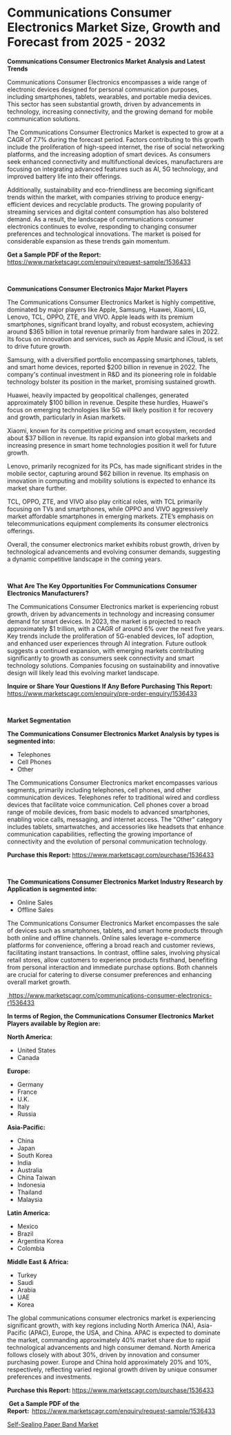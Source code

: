 <p><h1>Communications Consumer Electronics Market Size, Growth and Forecast from 2025 - 2032</h1></p><p><strong>Communications Consumer Electronics Market Analysis and Latest Trends</strong></p>
<p><p>Communications Consumer Electronics encompasses a wide range of electronic devices designed for personal communication purposes, including smartphones, tablets, wearables, and portable media devices. This sector has seen substantial growth, driven by advancements in technology, increasing connectivity, and the growing demand for mobile communication solutions.</p><p>The Communications Consumer Electronics Market is expected to grow at a CAGR of 7.7% during the forecast period. Factors contributing to this growth include the proliferation of high-speed internet, the rise of social networking platforms, and the increasing adoption of smart devices. As consumers seek enhanced connectivity and multifunctional devices, manufacturers are focusing on integrating advanced features such as AI, 5G technology, and improved battery life into their offerings.</p><p>Additionally, sustainability and eco-friendliness are becoming significant trends within the market, with companies striving to produce energy-efficient devices and recyclable products. The growing popularity of streaming services and digital content consumption has also bolstered demand. As a result, the landscape of communications consumer electronics continues to evolve, responding to changing consumer preferences and technological innovations. The market is poised for considerable expansion as these trends gain momentum.</p></p>
<p><strong>Get a Sample PDF of the Report:&nbsp;</strong> <a href="https://www.marketscagr.com/enquiry/request-sample/1536433?utm_campaign=2041&utm_medium=2&utm_source=Github&utm_content=ia&utm_term=09022025&utm_id=communications-consumer-electronics">https://www.marketscagr.com/enquiry/request-sample/1536433</a></p>
<p>&nbsp;</p>
<p><strong>Communications Consumer Electronics Major Market Players</strong></p>
<p><p>The Communications Consumer Electronics Market is highly competitive, dominated by major players like Apple, Samsung, Huawei, Xiaomi, LG, Lenovo, TCL, OPPO, ZTE, and VIVO. Apple leads with its premium smartphones, significant brand loyalty, and robust ecosystem, achieving around $365 billion in total revenue primarily from hardware sales in 2022. Its focus on innovation and services, such as Apple Music and iCloud, is set to drive future growth.</p><p>Samsung, with a diversified portfolio encompassing smartphones, tablets, and smart home devices, reported $200 billion in revenue in 2022. The company's continual investment in R&D and its pioneering role in foldable technology bolster its position in the market, promising sustained growth.</p><p>Huawei, heavily impacted by geopolitical challenges, generated approximately $100 billion in revenue. Despite these hurdles, Huawei's focus on emerging technologies like 5G will likely position it for recovery and growth, particularly in Asian markets.</p><p>Xiaomi, known for its competitive pricing and smart ecosystem, recorded about $37 billion in revenue. Its rapid expansion into global markets and increasing presence in smart home technologies position it well for future growth.</p><p>Lenovo, primarily recognized for its PCs, has made significant strides in the mobile sector, capturing around $62 billion in revenue. Its emphasis on innovation in computing and mobility solutions is expected to enhance its market share further.</p><p>TCL, OPPO, ZTE, and VIVO also play critical roles, with TCL primarily focusing on TVs and smartphones, while OPPO and VIVO aggressively market affordable smartphones in emerging markets. ZTE’s emphasis on telecommunications equipment complements its consumer electronics offerings.</p><p>Overall, the consumer electronics market exhibits robust growth, driven by technological advancements and evolving consumer demands, suggesting a dynamic competitive landscape in the coming years.</p></p>
<p>&nbsp;</p>
<p><strong>What Are The Key Opportunities For Communications Consumer Electronics Manufacturers?</strong></p>
<p><p>The Communications Consumer Electronics market is experiencing robust growth, driven by advancements in technology and increasing consumer demand for smart devices. In 2023, the market is projected to reach approximately $1 trillion, with a CAGR of around 6% over the next five years. Key trends include the proliferation of 5G-enabled devices, IoT adoption, and enhanced user experiences through AI integration. Future outlook suggests a continued expansion, with emerging markets contributing significantly to growth as consumers seek connectivity and smart technology solutions. Companies focusing on sustainability and innovative design will likely lead this evolving market landscape.</p></p>
<p><strong>Inquire or Share Your Questions If Any Before Purchasing This Report:</strong> <a href="https://www.marketscagr.com/enquiry/pre-order-enquiry/1536433?utm_campaign=2041&utm_medium=2&utm_source=Github&utm_content=ia&utm_term=09022025&utm_id=communications-consumer-electronics">https://www.marketscagr.com/enquiry/pre-order-enquiry/1536433</a></p>
<p>&nbsp;</p>
<p><strong>Market Segmentation</strong></p>
<p><strong>The Communications Consumer Electronics Market Analysis by types is segmented into:</strong></p>
<p><ul><li>Telephones</li><li>Cell Phones</li><li>Other</li></ul></p>
<p><p>The Communications Consumer Electronics market encompasses various segments, primarily including telephones, cell phones, and other communication devices. Telephones refer to traditional wired and cordless devices that facilitate voice communication. Cell phones cover a broad range of mobile devices, from basic models to advanced smartphones, enabling voice calls, messaging, and internet access. The "Other" category includes tablets, smartwatches, and accessories like headsets that enhance communication capabilities, reflecting the growing importance of connectivity and the evolution of personal communication technology.</p></p>
<p><strong>Purchase this Report:&nbsp;</strong><a href="https://www.marketscagr.com/purchase/1536433?utm_campaign=2041&utm_medium=2&utm_source=Github&utm_content=ia&utm_term=09022025&utm_id=communications-consumer-electronics">https://www.marketscagr.com/purchase/1536433</a></p>
<p>&nbsp;</p>
<p><strong>The Communications Consumer Electronics Market Industry Research by Application is segmented into:</strong></p>
<p><ul><li>Online Sales</li><li>Offline Sales</li></ul></p>
<p><p>The Communications Consumer Electronics Market encompasses the sale of devices such as smartphones, tablets, and smart home products through both online and offline channels. Online sales leverage e-commerce platforms for convenience, offering a broad reach and customer reviews, facilitating instant transactions. In contrast, offline sales, involving physical retail stores, allow customers to experience products firsthand, benefiting from personal interaction and immediate purchase options. Both channels are crucial for catering to diverse consumer preferences and enhancing overall market growth.</p></p>
<p><a href="https://www.marketscagr.com/communications-consumer-electronics-r1536433?utm_campaign=2041&utm_medium=2&utm_source=Github&utm_content=ia&utm_term=09022025&utm_id=communications-consumer-electronics">&nbsp;https://www.marketscagr.com/communications-consumer-electronics-r1536433</a></p>
<p><strong>In terms of Region, the Communications Consumer Electronics Market Players available by Region are:</strong></p>
<p>
    <p> <strong> North America: </strong>
        <ul>
            <li>United States</li>
            <li>Canada</li>
        </ul>
        </p> 
    <p> <strong> Europe: </strong>
        <ul>
            <li>Germany</li>
            <li>France</li>
            <li>U.K.</li>
            <li>Italy</li>
            <li>Russia</li>
        </ul>
        </p> 
    <p> <strong> Asia-Pacific: </strong>
        <ul>
            <li>China</li>
            <li>Japan</li>
            <li>South Korea</li>
            <li>India</li>
            <li>Australia</li>
            <li>China Taiwan</li>
            <li>Indonesia</li>
            <li>Thailand</li>
            <li>Malaysia</li>
        </ul>
        </p> 
    <p> <strong> Latin America: </strong>
        <ul>
            <li>Mexico</li>
            <li>Brazil</li>
            <li>Argentina Korea</li>
            <li>Colombia</li>
        </ul>
        </p> 
    <p> <strong> Middle East & Africa: </strong>
        <ul>
            <li>Turkey</li>
            <li>Saudi</li>
            <li>Arabia</li>
            <li>UAE</li>
            <li>Korea</li>
        </ul>
    </p>
    </p>
<p><p>The global communications consumer electronics market is experiencing significant growth, with key regions including North America (NA), Asia-Pacific (APAC), Europe, the USA, and China. APAC is expected to dominate the market, commanding approximately 40% market share due to rapid technological advancements and high consumer demand. North America follows closely with about 30%, driven by innovation and consumer purchasing power. Europe and China hold approximately 20% and 10%, respectively, reflecting varied regional growth driven by unique consumer preferences and investments.</p></p>
<p><strong>Purchase this Report: </strong><a href="https://www.marketscagr.com/purchase/1536433?utm_campaign=2041&utm_medium=2&utm_source=Github&utm_content=ia&utm_term=09022025&utm_id=communications-consumer-electronics">https://www.marketscagr.com/purchase/1536433</a></p>
<p>&nbsp;<strong>Get a Sample PDF of the Report:&nbsp;&nbsp;</strong><a href="https://www.marketscagr.com/enquiry/request-sample/1536433?utm_campaign=2041&utm_medium=2&utm_source=Github&utm_content=ia&utm_term=09022025&utm_id=communications-consumer-electronics">https://www.marketscagr.com/enquiry/request-sample/1536433</a></p>
<p><strong></strong></p>
<p><p><a href="https://github.com/JakirUddin651/Market-Research-Report-List-1/blob/main/self-sealing-paper-band-market.md?utm_campaign=2041&utm_medium=2&utm_source=Github&utm_content=ia&utm_term=09022025&utm_id=communications-consumer-electronics">Self-Sealing Paper Band Market</a></p></p>